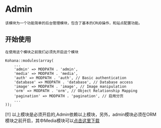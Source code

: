 # Admin
	该模块为一个功能简单的后台管理模块，包含了基本的CRUD操作，和站点配置功能。

## 开始使用

	在使用这个模块之前我们必须先开启这个模块

	Kohana::modules(array(
		...
		'admin' => MODPATH . 'admin',
		'media' => MODPATH . 'media',
		'auth' => MODPATH . 'auth', // Basic authentication
		'database' => MODPATH . 'database', // Database access
		'image' => MODPATH . 'image', // Image manipulation
		'orm' => MODPATH . 'orm', // Object Relationship Mapping
		'pagination' => MODPATH . 'pagination', // 启用分页
		...
	));

[!!] 以上模块是必须开启的,Admin依赖以上模块，另外，admin模块必须在ORM模块之前开启，其中Media模块可以[点击这里下载](https://github.com/ljyf5593/Kohana-media)